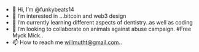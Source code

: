 - 👋 Hi, I’m @funkybeats14
- 👀 I’m interested in ...bitcoin and web3 design
- 🌱 I’m currently learning different aspects of dentistry..as well as coding 
- 💞️ I’m looking to collaborate on animals against abuse campaign. #Free Myck Mick..
- 📫 How to reach me willmutht@gmail.com..

<!---
funkybeats14/funkybeats14 is a ✨ special ✨ repository because its `README.md` (this file) appears on your GitHub profile.
You can click the Preview link to take a look at your changes.
--->
